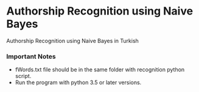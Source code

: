 # Authorship Recognition using Naive Bayes
Authorship Recognition using Naive Bayes in Turkish

### Important Notes
* fWords.txt file should be in the same folder with recognition python script.
* Run the program with python 3.5 or later versions.
